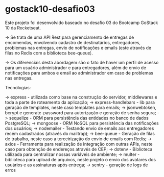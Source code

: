 # gostack10-desafio03

Este projeto foi desenvolvido baseado no desafio 03 do Bootcamp GoStack 10 da Rocketseat.

-> Se trata de uma API Rest para gerenciamento de entregas de encomendas, envolvendo cadastro de destinatários, entregadores, problemas nas entregas, envio de notificações e emails (este através de filas no Redis com a biblioteca bee-queue).

-> Os diferenciais desta abordagem são o fato de haver um perfil de acesso para um usuário administrador e para entregadores, além de envio de notificações para ambos e email ao administrador em caso de problemas nas entregas.

Tecnologias:

-> express - utilizada como base na construção do servidor, middlewares e toda a parte de roteamento da aplicação;
-> express-handlebars - lib para geração de templates, neste caso templates para emails;
-> jsonwebtoken, bcrypt e generate-password para autorização e geração de senha segura;
-> sequelize - ORM para persistência das entidades no banco de dados PostgreSQL;
-> mongoose - ORM NoSQL para persistência das notificações dos usuários;
-> nodemailer - Testando envio de emails aos entregadores recém cadastrados (através do mailtrap);
-> bee-queue - Geração de filas de trabalho, neste caso a terceirização do envio de emails com Redis;
-> axios - Ferramenta para realização de integração com outras APIs, neste caso para obtenção de endereços através de CEP;
-> dotenv - Biblioteca utilizada para centralizar nossas variáveis de ambiente;
-> multer - biblioteca para upload de arquivos, neste projeto o envio dos avatares dos usuários e as assinaturas após entrega;
-> sentry - geração de logs de erros




